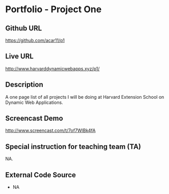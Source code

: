 # Portfolio - Project One

## Github URL
<https://github.com/acar11/p1>

## Live URL
<http://www.harvarddynamicwebapps.xyz/p1/>

## Description
A one page list of all projects I will be doing at Harvard Extension School on
Dynamic Web Applications.

## Screencast Demo
<http://www.screencast.com/t/7of7WlBk4fA>

## Special instruction for teaching team (TA)
NA.

## External Code Source
* NA
